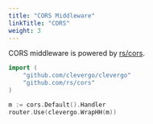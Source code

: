```yaml
---
title: "CORS Middleware"
linkTitle: "CORS"
weight: 3
---
```


CORS middleware is powered by [rs/cors](https://github.com/rs/cors).

```go
import (
    "github.com/clevergo/clevergo"
    "github.com/rs/cors"
)
```

```go
m := cors.Default().Handler
router.Use(clevergo.WrapHH(m))
```
